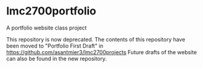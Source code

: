 # lmc2700portfolio
A portfolio website class project

This repository is now deprecated.
The contents of this repository have been moved to "Portfolio First Draft" in https://github.com/asantmier3/lmc2700projects
Future drafts of the website can also be found in the new repository.
